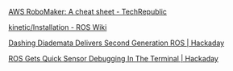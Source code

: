 
[AWS RoboMaker: A cheat sheet - TechRepublic](https://www.techrepublic.com/article/aws-robomaker-a-cheat-sheet/#ftag=CAD-00-10aag7f)



[kinetic/Installation - ROS Wiki](http://wiki.ros.org/kinetic/Installation)



[Dashing Diademata Delivers Second Generation ROS | Hackaday](https://hackaday.com/2019/06/06/dashing-diademata-delivers-second-generation-ros/)



[ROS Gets Quick Sensor Debugging In The Terminal | Hackaday](https://hackaday.com/2019/03/31/ros-gets-quick-sensor-debugging-in-the-terminal/)
